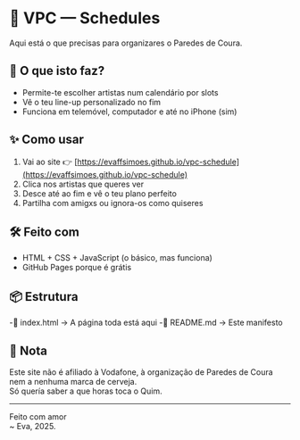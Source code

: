 # 🎸 VPC — Schedules

Aqui está o que precisas para organizares o Paredes de Coura.

## 📅 O que isto faz?

- Permite-te escolher artistas num calendário por slots
- Vê o teu line-up personalizado no fim
- Funciona em telemóvel, computador e até no iPhone (sim)

## ✨ Como usar

1. Vai ao site 👉 [https://evaffsimoes.github.io/vpc-schedule](https://evaffsimoes.github.io/vpc-schedule)
2. Clica nos artistas que queres ver
3. Desce até ao fim e vê o teu plano perfeito
4. Partilha com amigxs ou ignora-os como quiseres

## 🛠️ Feito com

- HTML + CSS + JavaScript (o básico, mas funciona)
- GitHub Pages porque é grátis

## 📦 Estrutura

-📄 index.html → A página toda está aqui
-📄 README.md → Este manifesto


## 🤡 Nota

Este site não é afiliado à Vodafone, à organização de Paredes de Coura nem a nenhuma marca de cerveja.  
Só quería saber a que horas toca o Quim.

---

Feito com amor  
~ Eva, 2025.
